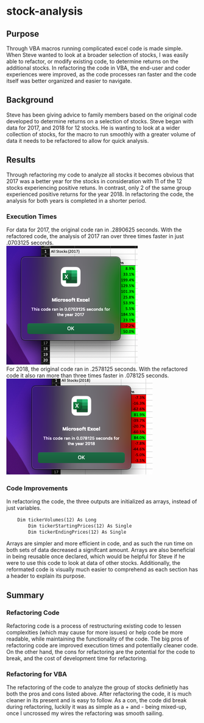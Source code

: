 # stock-analysis
## Purpose
Through VBA macros running complicated excel code is made simple. When Steve wanted to look at a broader selection of stocks, I was easily able to refactor, or modify existing code, to determine returns on the additional stocks. In refactoring the code in VBA, the end-user and coder experiences were improved, as the code processes ran faster and the code itself was better organized and easier to navigate.
## Background
Steve has been giving advice to family members based on the original code developed to determine returns on a selection of stocks. Steve began with data for 2017, and 2018 for 12 stocks. He is wanting to look at a wider collection of stocks, for the macro to run smoothly with a greater volume of data it needs to be refactored to allow for quick analysis. 
## Results
Through refactoring my code to analyze all stocks it becomes obvious that 2017 was a better year for the stocks in consideration with 11 of the 12 stocks experiencing positive retuns. In contrast, only 2 of the same group experienced positive returns for the year 2018. In refactoring the code, the analysis for both years is completed in a shorter period. 
### Execution Times
For data for 2017, the original code ran in .2890625 seconds. With the refactored code, the analysis of 2017 ran over three times faster in just .0703125 seconds.    
![2017](Resources/VBA_Challenge_2017.png)
<br>
For 2018, the original code ran in .2578125 seconds. With the refactored code it also ran more than three times faster in .078125 seconds.
![2018](Resources/VBA_Challenge_2018.png)
### Code Improvements
In refactoring the code, the three outputs are initialized as arrays, instead of just variables. 
```
    Dim tickerVolumes(12) As Long
        Dim tickerStartingPrices(12) As Single
        Dim tickerEndingPrices(12) As Single
 ```           
Arrays are simpler and more efficient in code, and as such the run time on both sets of data decreased a signifcant amount. Arrays are also beneficial in being reusable once declared, which would be helpful for Steve if he were to use this code to look at data of other stocks. Additionally, the reformated code is visually much easier to comprehend as each section has a header to explain its purpose. 
## Summary
### Refactoring Code
Refactoring code is a process of restructuring existing code to lessen complexities (which may cause for more issues) or help code be more readable, while maintaining the functionality of the code. The big pros of refactoring code are improved execution times and potentially cleaner code. On the other hand, the cons for refactoring are the potential for the code to break, and the cost of development time for refactoring. 
### Refactoring for VBA
The refactoring of the code to analyze the group of stocks definietly has both the pros and cons listed above. After refactoring the code, it is much cleaner in its present and is easy to follow. As a con, the code did break during refactoring, luckily it was as simple as a + and - being mixed-up, once I uncrossed my wires the refactoring was smooth sailing. 
